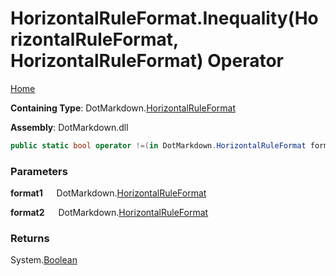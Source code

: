 # HorizontalRuleFormat\.Inequality\(HorizontalRuleFormat, HorizontalRuleFormat\) Operator

[Home](../../../README.md)

**Containing Type**: DotMarkdown\.[HorizontalRuleFormat](../README.md)

**Assembly**: DotMarkdown\.dll

```csharp
public static bool operator !=(in DotMarkdown.HorizontalRuleFormat format1, in DotMarkdown.HorizontalRuleFormat format2)
```

### Parameters

**format1** &emsp; DotMarkdown\.[HorizontalRuleFormat](../README.md)

**format2** &emsp; DotMarkdown\.[HorizontalRuleFormat](../README.md)

### Returns

System\.[Boolean](https://docs.microsoft.com/en-us/dotnet/api/system.boolean)

